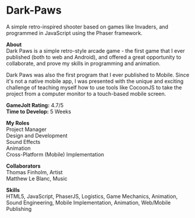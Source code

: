# Dark-Paws
A simple retro-inspired shooter based on games like Invaders, and programmed in JavaScript using the Phaser framework.

<b>About</b><br>
Dark Paws is a simple retro-style arcade game - the first game that I ever published (both to web and Android), and offered a great opportunity to collaborate, and prove my skills in programming and animation. 

Dark Paws was also the first program that I ever published to Mobile. Since it's not a native mobile app,  I was presented with the unique and exciting challenge of teaching myself how to use tools like CocoonJS to take the project from a computer monitor to a touch-based mobile screen.

<b>GameJolt Rating:</b> 4.7/5<br>
<b>Time to Develop:</b> 5 Weeks

<b>My Roles</b><br>
Project Manager<br>
Design and Development<br>
Sound Effects<br>
Animation<br>
Cross-Platform (Mobile) Implementation

<b>Collaborators</b><br>
Thomas Finholm, Artist<br>
Matthew Le Blanc, Music

<b>Skills</b><br>
HTML5, JavaScript, PhaserJS, Logistics, Game Mechanics, Animation, Sound Engineering, Mobile Implementation, Animation, Web/Mobile Publishing

